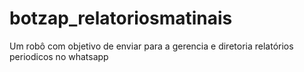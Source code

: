 # botzap_relatoriosmatinais
Um robô com objetivo de enviar para a gerencia e diretoria relatórios periodicos no whatsapp
